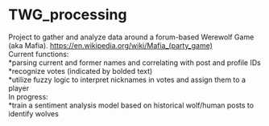 # TWG_processing
Project to gather and analyze data around a forum-based Werewolf Game (aka Mafia). https://en.wikipedia.org/wiki/Mafia_(party_game)  
Current functions:  
*parsing current and former names and correlating with post and profile IDs  
*recognize votes (indicated by bolded text)  
*utilize fuzzy logic to interpret nicknames in votes and assign them to a player  
In progress:  
*train a sentiment analysis model based on historical wolf/human posts to identify wolves  
